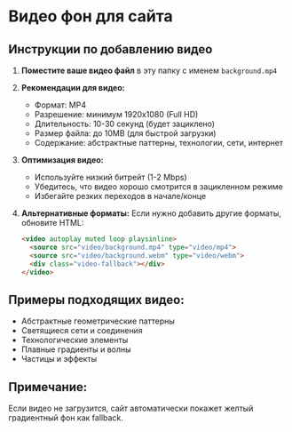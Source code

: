 # Видео фон для сайта

## Инструкции по добавлению видео

1. **Поместите ваше видео файл** в эту папку с именем `background.mp4`

2. **Рекомендации для видео:**
   - Формат: MP4
   - Разрешение: минимум 1920x1080 (Full HD)
   - Длительность: 10-30 секунд (будет зациклено)
   - Размер файла: до 10MB (для быстрой загрузки)
   - Содержание: абстрактные паттерны, технологии, сети, интернет

3. **Оптимизация видео:**
   - Используйте низкий битрейт (1-2 Mbps)
   - Убедитесь, что видео хорошо смотрится в зацикленном режиме
   - Избегайте резких переходов в начале/конце

4. **Альтернативные форматы:**
   Если нужно добавить другие форматы, обновите HTML:
   ```html
   <video autoplay muted loop playsinline>
     <source src="video/background.mp4" type="video/mp4">
     <source src="video/background.webm" type="video/webm">
     <div class="video-fallback"></div>
   </video>
   ```

## Примеры подходящих видео:
- Абстрактные геометрические паттерны
- Светящиеся сети и соединения
- Технологические элементы
- Плавные градиенты и волны
- Частицы и эффекты

## Примечание:
Если видео не загрузится, сайт автоматически покажет желтый градиентный фон как fallback.

